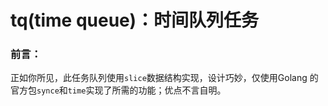 # tq(time queue)：时间队列任务



### 前言：

​		正如你所见，此任务队列使用`slice`数据结构实现，设计巧妙，仅使用Golang 的官方包`synce`和`time`实现了所需的功能；优点不言自明。

